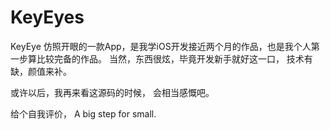 # KeyEyes
KeyEye 仿照开眼的一款App，是我学iOS开发接近两个月的作品，也是我个人第一步算比较完备的作品。
当然，东西很炫，毕竟开发新手就好这一口，
技术有缺，颜值来补。

或许以后，我再来看这源码的时候，
会相当感慨吧。

给个自我评价，
A big step for small.
